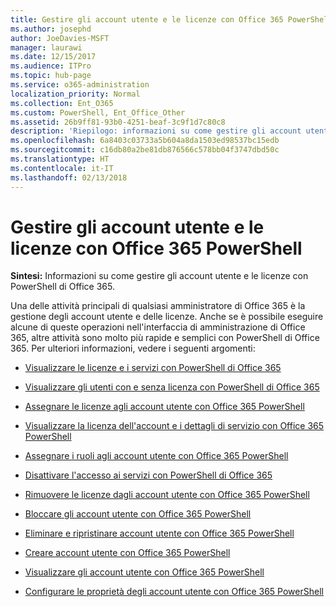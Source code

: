 ```yaml
---
title: Gestire gli account utente e le licenze con Office 365 PowerShell
ms.author: josephd
author: JoeDavies-MSFT
manager: laurawi
ms.date: 12/15/2017
ms.audience: ITPro
ms.topic: hub-page
ms.service: o365-administration
localization_priority: Normal
ms.collection: Ent_O365
ms.custom: PowerShell, Ent_Office_Other
ms.assetid: 26b9ff81-93b0-4251-beaf-3c9f1d7c80c8
description: 'Riepilogo: informazioni su come gestire gli account utente e le licenze con PowerShell di Office 365.'
ms.openlocfilehash: 6a8403c03733a5b604a8da1503ed98537bc15edb
ms.sourcegitcommit: c16db80a2be81db876566c578bb04f3747dbd50c
ms.translationtype: HT
ms.contentlocale: it-IT
ms.lasthandoff: 02/13/2018
---
```

# <a name="manage-user-accounts-and-licenses-with-office-365-powershell"></a>Gestire gli account utente e le licenze con Office 365 PowerShell

 **Sintesi:** Informazioni su come gestire gli account utente e le licenze con PowerShell di Office 365.
  
Una delle attività principali di qualsiasi amministratore di Office 365 è la gestione degli account utente e delle licenze. Anche se è possibile eseguire alcune di queste operazioni nell'interfaccia di amministrazione di Office 365, altre attività sono molto più rapide e semplici con PowerShell di Office 365. Per ulteriori informazioni, vedere i seguenti argomenti:
  
- [Visualizzare le licenze e i servizi con PowerShell di Office 365](view-licenses-and-services-with-office-365-powershell.md)
    
- [Visualizzare gli utenti con e senza licenza con PowerShell di Office 365](view-licensed-and-unlicensed-users-with-office-365-powershell.md)
    
- [Assegnare le licenze agli account utente con Office 365 PowerShell](assign-licenses-to-user-accounts-with-office-365-powershell.md)
    
- [Visualizzare la licenza dell'account e i dettagli di servizio con Office 365 PowerShell](view-account-license-and-service-details-with-office-365-powershell.md)
    
- [Assegnare i ruoli agli account utente con Office 365 PowerShell](assign-roles-to-user-accounts-with-office-365-powershell.md)
    
- [Disattivare l'accesso ai servizi con PowerShell di Office 365](disable-access-to-services-with-office-365-powershell.md)
    
- [Rimuovere le licenze dagli account utente con Office 365 PowerShell](remove-licenses-from-user-accounts-with-office-365-powershell.md)
    
- [Bloccare gli account utente con Office 365 PowerShell](block-user-accounts-with-office-365-powershell.md)
    
- [Eliminare e ripristinare account utente con Office 365 PowerShell](delete-and-restore-user-accounts-with-office-365-powershell.md)
    
- [Creare account utente con Office 365 PowerShell](create-user-accounts-with-office-365-powershell.md)
    
- [Visualizzare gli account utente con Office 365 PowerShell](view-user-accounts-with-office-365-powershell.md)
    
- [Configurare le proprietà degli account utente con Office 365 PowerShell](configure-user-account-properties-with-office-365-powershell.md)
    

